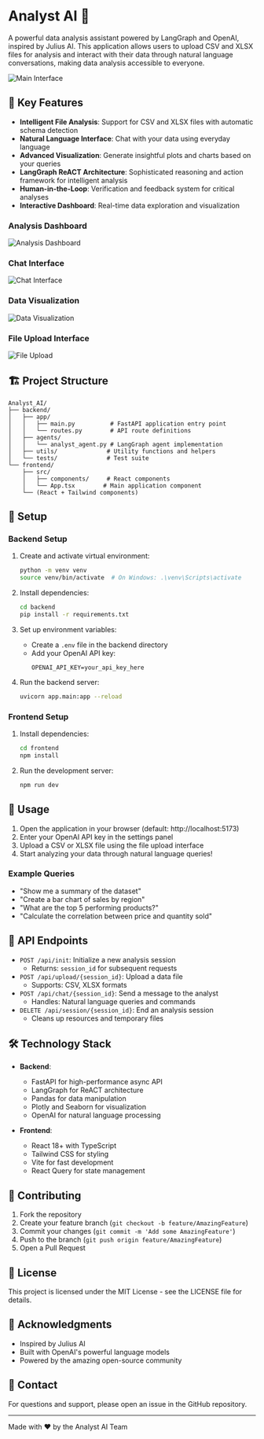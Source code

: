 # Analyst AI 🤖

A powerful data analysis assistant powered by LangGraph and OpenAI, inspired by Julius AI. This application allows users to upload CSV and XLSX files for analysis and interact with their data through natural language conversations, making data analysis accessible to everyone.

![Main Interface](app_images/image_0.png)

## 🌟 Key Features

- **Intelligent File Analysis**: Support for CSV and XLSX files with automatic schema detection
- **Natural Language Interface**: Chat with your data using everyday language
- **Advanced Visualization**: Generate insightful plots and charts based on your queries
- **LangGraph ReACT Architecture**: Sophisticated reasoning and action framework for intelligent analysis
- **Human-in-the-Loop**: Verification and feedback system for critical analyses
- **Interactive Dashboard**: Real-time data exploration and visualization

### Analysis Dashboard
![Analysis Dashboard](app_images/image_1.png)

### Chat Interface
![Chat Interface](app_images/image_2.png)

### Data Visualization
![Data Visualization](app_images/image_3.png)

### File Upload Interface
![File Upload](app_images/image_4.png)

## 🏗️ Project Structure

```
Analyst_AI/
├── backend/
│   ├── app/
│   │   ├── main.py          # FastAPI application entry point
│   │   └── routes.py        # API route definitions
│   ├── agents/
│   │   └── analyst_agent.py # LangGraph agent implementation
│   ├── utils/              # Utility functions and helpers
│   └── tests/              # Test suite
└── frontend/
    ├── src/
    │   ├── components/     # React components
    │   └── App.tsx        # Main application component
    └── (React + Tailwind components)
```

## 🚀 Setup

### Backend Setup

1. Create and activate virtual environment:
   ```bash
   python -m venv venv
   source venv/bin/activate  # On Windows: .\venv\Scripts\activate
   ```

2. Install dependencies:
   ```bash
   cd backend
   pip install -r requirements.txt
   ```

3. Set up environment variables:
   - Create a `.env` file in the backend directory
   - Add your OpenAI API key:
     ```
     OPENAI_API_KEY=your_api_key_here
     ```

4. Run the backend server:
   ```bash
   uvicorn app.main:app --reload
   ```

### Frontend Setup

1. Install dependencies:
   ```bash
   cd frontend
   npm install
   ```

2. Run the development server:
   ```bash
   npm run dev
   ```

## 🎯 Usage

1. Open the application in your browser (default: http://localhost:5173)
2. Enter your OpenAI API key in the settings panel
3. Upload a CSV or XLSX file using the file upload interface
4. Start analyzing your data through natural language queries!

### Example Queries
- "Show me a summary of the dataset"
- "Create a bar chart of sales by region"
- "What are the top 5 performing products?"
- "Calculate the correlation between price and quantity sold"

## 🔌 API Endpoints

- `POST /api/init`: Initialize a new analysis session
  - Returns: `session_id` for subsequent requests
- `POST /api/upload/{session_id}`: Upload a data file
  - Supports: CSV, XLSX formats
- `POST /api/chat/{session_id}`: Send a message to the analyst
  - Handles: Natural language queries and commands
- `DELETE /api/session/{session_id}`: End an analysis session
  - Cleans up resources and temporary files

## 🛠️ Technology Stack

- **Backend**:
  - FastAPI for high-performance async API
  - LangGraph for ReACT architecture
  - Pandas for data manipulation
  - Plotly and Seaborn for visualization
  - OpenAI for natural language processing

- **Frontend**:
  - React 18+ with TypeScript
  - Tailwind CSS for styling
  - Vite for fast development
  - React Query for state management

## 🤝 Contributing

1. Fork the repository
2. Create your feature branch (`git checkout -b feature/AmazingFeature`)
3. Commit your changes (`git commit -m 'Add some AmazingFeature'`)
4. Push to the branch (`git push origin feature/AmazingFeature`)
5. Open a Pull Request

## 📝 License

This project is licensed under the MIT License - see the LICENSE file for details.

## 🙏 Acknowledgments

- Inspired by Julius AI
- Built with OpenAI's powerful language models
- Powered by the amazing open-source community

## 📧 Contact

For questions and support, please open an issue in the GitHub repository.

---
Made with ❤️ by the Analyst AI Team 

